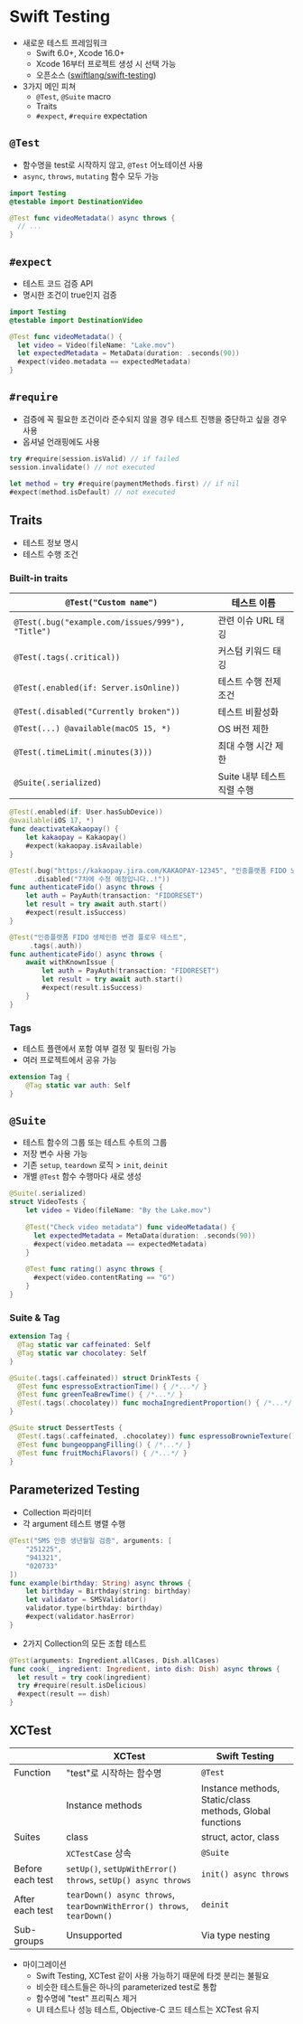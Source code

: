 # Swift Testing

- 새로운 테스트 프레임워크
  - Swift 6.0+, Xcode 16.0+
  - Xcode 16부터 프로젝트 생성 시 선택 가능
  - 오픈소스 ([swiftlang/swift-testing](https://github.com/swiftlang/swift-testing))
- 3가지 메인 피쳐
  - `@Test`, `@Suite` macro
  - Traits
  - `#expect`, `#require` expectation



## `@Test`

- 함수명을 test로 시작하지 않고, `@Test` 어노테이션 사용
- `async`, `throws`, `mutating` 함수 모두 가능

```swift
import Testing
@testable import DestinationVideo

@Test func videoMetadata() async throws {
  // ...
}
```



## `#expect`

- 테스트 코드 검증 API
- 명시한 조건이 true인지 검증

```swift
import Testing
@testable import DestinationVideo

@Test func videoMetadata() {
  let video = Video(fileName: "Lake.mov")
  let expectedMetadata = MetaData(duration: .seconds(90))
  #expect(video.metadata == expectedMetadata)
}
```



## `#require`

- 검증에 꼭 필요한 조건이라 준수되지 않을 경우 테스트 진행을 중단하고 싶을 경우 사용
- 옵셔널 언래핑에도 사용

```swift
try #require(session.isValid) // if failed
session.invalidate() // not executed
```

```swift
let method = try #require(paymentMethods.first) // if nil
#expect(method.isDefault) // not executed
```



## Traits

- 테스트 정보 명시
- 테스트 수행 조건

### Built-in traits

| `@Test("Custom name")`                           | 테스트 이름                 |
| ------------------------------------------------ | --------------------------- |
| `@Test(.bug("example.com/issues/999"), "Title")` | 관련 이슈 URL 태깅          |
| `@Test(.tags(.critical))`                        | 커스텀 키워드 태깅          |
| `@Test(.enabled(if: Server.isOnline))`           | 테스트 수행 전제 조건       |
| `@Test(.disabled("Currently broken"))`           | 테스트 비활성화             |
| `@Test(...) @available(macOS 15, *)`             | OS 버전 제한                |
| `@Test(.timeLimit(.minutes(3)))`                 | 최대 수행 시간 제한         |
| `@Suite(.serialized)`                            | Suite 내부 테스트 직렬 수행 |

```swift
@Test(.enabled(if: User.hasSubDevice))
@available(iOS 17, *)
func deactivateKakaopay() {
    let kakaopay = Kakaopay()
    #expect(kakaopay.isAvailable)
}
```

```swift
@Test(.bug("https://kakaopay.jira.com/KAKAOPAY-12345", "인증플랫폼 FIDO 노운 이슈"),
      .disabled("7차에 수정 예정입니다..!"))
func authenticateFido() async throws {
    let auth = PayAuth(transaction: "FIDORESET")
    let result = try await auth.start()
    #expect(result.isSuccess)
}
```

```swift
@Test("인증플랫폼 FIDO 생체인증 변경 플로우 테스트",
     .tags(.auth))
func authenticateFido() async throws {
    await withKnownIssue {
        let auth = PayAuth(transaction: "FIDORESET")
        let result = try await auth.start()
        #expect(result.isSuccess)
    }
}
```

### Tags

- 테스트 플랜에서 포함 여부 결정 및 필터링 가능
- 여러 프로젝트에서 공유 가능

```swift
extension Tag {
    @Tag static var auth: Self
}
```



## `@Suite`

- 테스트 함수의 그룹 또는 테스트 수트의 그룹
- 저장 변수 사용 가능
- 기존 `setup`, `teardown` 로직 >  `init`, `deinit`
- 개별 `@Test` 함수 수행마다 새로 생성

```swift
@Suite(.serialized)
struct VideoTests {
    let video = Video(fileName: "By the Lake.mov")
  
    @Test("Check video metadata") func videoMetadata() {
      let expectedMetadata = MetaData(duration: .seconds(90))
      #expect(video.metadata == expectedMetadata)
    }
    
    @Test func rating() async throws {
      #expect(video.contentRating == "G")
    }
}
```



### Suite & Tag

```swift
extension Tag {
  @Tag static var caffeinated: Self
  @Tag static var chocolatey: Self
}

@Suite(.tags(.caffeinated)) struct DrinkTests {
  @Test func espressoExtractionTime() { /*...*/ }
  @Test func greenTeaBrewTime() { /*...*/ }
  @Test(.tags(.chocolatey)) func mochaIngredientProportion() { /*...*/ }
}

@Suite struct DessertTests {
  @Test(.tags(.caffeinated, .chocolatey)) func espressoBrownieTexture() { /*...*/ }
  @Test func bungeoppangFilling() { /*...*/ }
  @Test func fruitMochiFlavors() { /*...*/ }
}
```



## Parameterized Testing

- Collection 파라미터
- 각 argument 테스트 병렬 수행

```swift
@Test("SMS 인증 생년월일 검증", arguments: [
    "251225",
    "941321",
    "020733"
])
func example(birthday: String) async throws {
    let birthday = Birthday(string: birthday)
    let validator = SMSValidator()
    validator.type(birthday: birthday)
    #expect(validator.hasError)
}
```

- 2가지 Collection의 모든 조합 테스트

```swift
@Test(arguments: Ingredient.allCases, Dish.allCases)
func cook(_ ingredient: Ingredient, into dish: Dish) async throws {
  let result = try cook(ingredient)
  try #require(result.isDelicious)
  #expect(result == dish)
}
```



## XCTest

|                  | XCTest                                                       | Swift Testing                                            |
| ---------------- | ------------------------------------------------------------ | -------------------------------------------------------- |
| Function         | "test"로 시작하는 함수명                                     | `@Test`                                                  |
|                  | Instance methods                                             | Instance methods, Static/class methods, Global functions |
| Suites           | class                                                        | struct, actor, class                                     |
|                  | `XCTestCase` 상속                                            | `@Suite`                                                 |
| Before each test | `setUp()`, `setUpWithError() throws`, `setUp() async throws` | `init() async throws`                                    |
| After each test  | `tearDown() async throws`, `tearDownWithError() throws`, `tearDown()` | `deinit`                                                 |
| Sub-groups       | Unsupported                                                  | Via type nesting                                         |

- 마이그레이션
  - Swift Testing, XCTest 같이 사용 가능하기 때문에 타겟 분리는 불필요
  - 비슷한 테스트들은 하나의 parameterized test로 통합
  - 함수명에 "test" 프리픽스 제거
  - UI 테스트나 성능 테스트, Objective-C 코드 테스트는 XCTest 유지